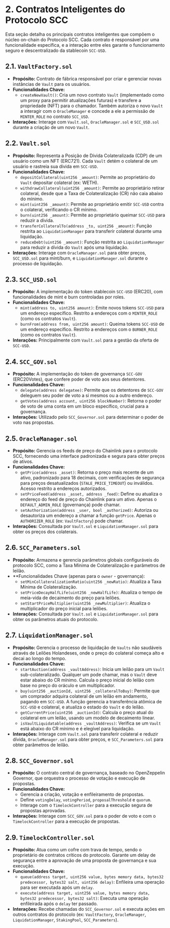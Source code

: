 # 2. Contratos Inteligentes do Protocolo SCC

Esta seção detalha os principais contratos inteligentes que compõem o núcleo on-chain do Protocolo SCC. Cada contrato é responsável por uma funcionalidade específica, e a interação entre eles garante o funcionamento seguro e descentralizado da stablecoin `SCC-USD`.

## 2.1. `VaultFactory.sol`

*   **Propósito:** Contrato de fábrica responsável por criar e gerenciar novas instâncias de `Vault` para os usuários.
*   **Funcionalidades Chave:**
    *   `createNewVault()`: Cria um novo contrato `Vault` (implementado como um proxy para permitir atualizações futuras) e transfere a propriedade (NFT) para o chamador. Também autoriza o novo `Vault` a interagir com o `OracleManager` e concede a ele a permissão de `MINTER_ROLE` no contrato `SCC_USD`.
*   **Interações:** Interage com `Vault.sol`, `OracleManager.sol` e `SCC_USD.sol` durante a criação de um novo `Vault`.

## 2.2. `Vault.sol`

*   **Propósito:** Representa a Posição de Dívida Colateralizada (CDP) de um usuário como um NFT (ERC721). Cada `Vault` detém o colateral de um usuário e rastreia sua dívida em `SCC-USD`.
*   **Funcionalidades Chave:**
    *   `depositCollateral(uint256 _amount)`: Permite ao proprietário do `Vault` depositar colateral (ex: WETH).
    *   `withdrawCollateral(uint256 _amount)`: Permite ao proprietário retirar colateral, desde que a Taxa de Colateralização (CR) não caia abaixo do mínimo.
    *   `mint(uint256 _amount)`: Permite ao proprietário emitir `SCC-USD` contra o colateral, verificando o CR mínimo.
    *   `burn(uint256 _amount)`: Permite ao proprietário queimar `SCC-USD` para reduzir a dívida.
    *   `transferCollateralTo(address _to, uint256 _amount)`: Função restrita ao `LiquidationManager` para transferir colateral durante uma liquidação.
    *   `reduceDebt(uint256 _amount)`: Função restrita ao `LiquidationManager` para reduzir a dívida do `Vault` após uma liquidação.
*   **Interações:** Interage com `OracleManager.sol` para obter preços, `SCC_USD.sol` para mint/burn, e `LiquidationManager.sol` durante o processo de liquidação.

## 2.3. `SCC_USD.sol`

*   **Propósito:** A implementação do token stablecoin `SCC-USD` (ERC20), com funcionalidades de mint e burn controladas por roles.
*   **Funcionalidades Chave:**
    *   `mint(address to, uint256 amount)`: Emite novos tokens `SCC-USD` para um endereço específico. Restrito a endereços com o `MINTER_ROLE` (como os contratos `Vault`).
    *   `burnFrom(address from, uint256 amount)`: Queima tokens `SCC-USD` de um endereço específico. Restrito a endereços com o `BURNER_ROLE` (como os contratos `Vault`).
*   **Interações:** Principalmente com `Vault.sol` para a gestão da oferta de `SCC-USD`.

## 2.4. `SCC_GOV.sol`

*   **Propósito:** A implementação do token de governança `SCC-GOV` (ERC20Votes), que confere poder de voto aos seus detentores.
*   **Funcionalidades Chave:**
    *   `delegate(address delegatee)`: Permite que os detentores de `SCC-GOV` deleguem seu poder de voto a si mesmos ou a outro endereço.
    *   `getVotes(address account, uint256 blockNumber)`: Retorna o poder de voto de uma conta em um bloco específico, crucial para a governança.
*   **Interações:** Utilizado pelo `SCC_Governor.sol` para determinar o poder de voto nas propostas.

## 2.5. `OracleManager.sol`

*   **Propósito:** Gerencia os feeds de preço do Chainlink para o protocolo SCC, fornecendo uma interface padronizada e segura para obter preços de ativos.
*   **Funcionalidades Chave:**
    *   `getPrice(address _asset)`: Retorna o preço mais recente de um ativo, padronizado para 18 decimais, com verificações de segurança para preços desatualizados (`STALE_PRICE_TIMEOUT`) ou inválidos. Acesso restrito a endereços autorizados.
    *   `setPriceFeed(address _asset, address _feed)`: Define ou atualiza o endereço do feed de preço do Chainlink para um ativo. Apenas o `DEFAULT_ADMIN_ROLE` (governança) pode chamar.
    *   `setAuthorization(address _user, bool _authorized)`: Autoriza ou desautoriza um endereço a chamar a função `getPrice`. Apenas o `AUTHORIZER_ROLE` (ex: `VaultFactory`) pode chamar.
*   **Interações:** Consultada por `Vault.sol` e `LiquidationManager.sol` para obter os preços dos colaterais.

## 2.6. `SCC_Parameters.sol`

*   **Propósito:** Armazena e gerencia parâmetros globais configuráveis do protocolo SCC, como a Taxa Mínima de Colateralização e parâmetros de leilão.
*   **Funcionalidades Chave (apenas para o `owner` - governança):
    *   `setMinCollateralizationRatio(uint256 _newRatio)`: Atualiza a Taxa Mínima de Colateralização.
    *   `setPriceDecayHalfLife(uint256 _newHalfLife)`: Atualiza o tempo de meia-vida de decaimento do preço para leilões.
    *   `setStartPriceMultiplier(uint256 _newMultiplier)`: Atualiza o multiplicador do preço inicial para leilões.
*   **Interações:** Consultada por `Vault.sol` e `LiquidationManager.sol` para obter os parâmetros atuais do protocolo.

## 2.7. `LiquidationManager.sol`

*   **Propósito:** Gerencia o processo de liquidação de `Vaults` não saudáveis através de Leilões Holandeses, onde o preço do colateral começa alto e decai ao longo do tempo.
*   **Funcionalidades Chave:**
    *   `startAuction(address _vaultAddress)`: Inicia um leilão para um `Vault` sub-colateralizado. Qualquer um pode chamar, mas o `Vault` deve estar abaixo do CR mínimo. Calcula o preço inicial do leilão com base no preço do oráculo e um multiplicador.
    *   `buy(uint256 _auctionId, uint256 _collateralToBuy)`: Permite que um comprador adquira colateral de um leilão em andamento, pagando em `SCC-USD`. A função gerencia a transferência atômica de `SCC-USD` e colateral, e atualiza o estado do `Vault` e do leilão.
    *   `getCurrentPrice(uint256 _auctionId)`: Calcula o preço atual do colateral em um leilão, usando um modelo de decaimento linear.
    *   `isVaultLiquidatable(address _vaultAddress)`: Verifica se um `Vault` está abaixo do CR mínimo e é elegível para liquidação.
*   **Interações:** Interage com `Vault.sol` para transferir colateral e reduzir dívida, `OracleManager.sol` para obter preços, e `SCC_Parameters.sol` para obter parâmetros de leilão.

## 2.8. `SCC_Governor.sol`

*   **Propósito:** O contrato central de governança, baseado no OpenZeppelin Governor, que orquestra o processo de votação e execução de propostas.
*   **Funcionalidades Chave:**
    *   Gerencia a criação, votação e enfileiramento de propostas.
    *   Define `votingDelay`, `votingPeriod`, `proposalThreshold` e `quorum`.
    *   Interage com o `TimelockController` para a execução segura de propostas aprovadas.
*   **Interações:** Interage com `SCC_GOV.sol` para o poder de voto e com o `TimelockController` para a execução de propostas.

## 2.9. `TimelockController.sol`

*   **Propósito:** Atua como um cofre com trava de tempo, sendo o proprietário de contratos críticos do protocolo. Garante um delay de segurança entre a aprovação de uma proposta de governança e sua execução.
*   **Funcionalidades Chave:**
    *   `queue(address target, uint256 value, bytes memory data, bytes32 predecessor, bytes32 salt, uint256 delay)`: Enfileira uma operação para ser executada após um `delay`.
    *   `execute(address target, uint256 value, bytes memory data, bytes32 predecessor, bytes32 salt)`: Executa uma operação enfileirada após o `delay` ter passado.
*   **Interações:** Recebe chamadas do `SCC_Governor.sol` e executa ações em outros contratos do protocolo (ex: `VaultFactory`, `OracleManager`, `LiquidationManager`, `StakingPool`, `SCC_Parameters`).
